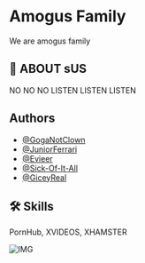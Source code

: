 # Amogus Family

We are amogus family

## 🚀 ABOUT sUS
NO NO NO LISTEN LISTEN LISTEN


## Authors

- [@GogaNotClown](https://www.github.com/GogaNotClown)
- [@JuniorFerrari](https://www.github.com/JuniorFerrari)
- [@Evieer](https://www.github.com/Evieer)
- [@Sick-Of-It-All](https://www.github.com/Sick-Of-It-All)
- [@GiceyReal](https://github.com/GiceyReal)


## 🛠 Skills
PornHub, XVIDEOS, XHAMSTER

![IMG](https://images.wallpapersden.com/image/download/among-us-game-4k-art_bGpmbmiUmZqaraWkpJRnamtlrWZtZWU.jpg)

